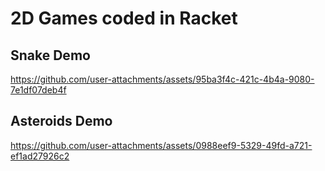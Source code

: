 # 2D Games coded in Racket
## Snake Demo


https://github.com/user-attachments/assets/95ba3f4c-421c-4b4a-9080-7e1df07deb4f


## Asteroids Demo


https://github.com/user-attachments/assets/0988eef9-5329-49fd-a721-ef1ad27926c2

